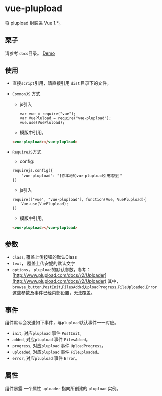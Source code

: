 # vue-plupload

将 plupload 封装进 Vue 1.*。

## 栗子

请参考 `docs`目录。 [Demo](https://mmhk.github.io/vue-plupload/)


## 使用

- 直接`script`引用，请直接引用 `dist` 目录下的文件。

- `CommonJS` 方式
    - js引入
        ```JS
        var vue = require("vue");
        var VuePluload = require("vue-plupload");
        vue.use(VuePluload);
        ```
    - 模版中引用，
    ```HTML
    <vue-plupload></vue-plupload>
    ```

- `RequireJS`方式
    - config:
    ```JS
    requirejs.config({
        "vue-plupload": "[你本地的vue-plupload引用路径]"
    })
    ``` 
    - js引入
    ```JS
    require(["vue", "vue-plupload"], function(Vue, VuePlupload){
        Vue.use(VuePlupload);
    })
    ```
    - 模版中引用，
    ```HTML
    <vue-plupload></vue-plupload>
    ```


## 参数

- `class`, 覆盖上传按钮的默认Class
- `text`， 覆盖上传安妮的默认文字
- `options`， `plupload`的默认参数，参考：[http://www.plupload.com/docs/v2/Uploader](http://www.plupload.com/docs/v2/Uploader)
其中，`browse_button`,`PostInit`,`FilesAdded`,`UploadProgress`,`FileUploaded`,`Error` 这些参数及事件已经内部设置，无法覆盖。

## 事件

组件默认会发送如下事件，与`plupload`默认事件一一对应。
- `init`, 对应`plupload` 事件 `PostInit`。
- `added`, 对应`plupload` 事件 `FilesAdded`。
- `progress`, 对应`plupload` 事件 `UploadProgress`。
- `uploaded`, 对应`plupload` 事件 `FileUploaded`。
- `error`, 对应`plupload` 事件 `Error`。

## 属性

组件暴露 一个属性 `uploader` 指向所创建的 `plupload` 实例。